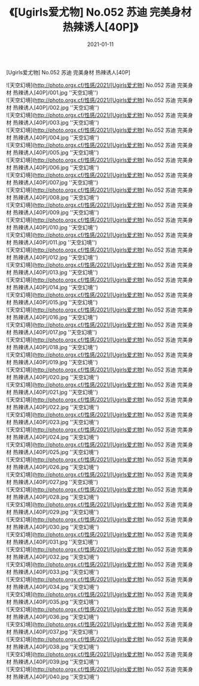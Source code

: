 ﻿---
layout: post
title:  《[Ugirls爱尤物] No.052 苏迪 完美身材 热辣诱人[40P]》
date:   2021-01-11
img: http://photo.orgx.cf/性感/2021/[Ugirls爱尤物] No.052 苏迪 完美身材 热辣诱人[40P]/000.jpg
categories: [美女, 性感, 泳衣]
---

[Ugirls爱尤物] No.052 苏迪 完美身材 热辣诱人[40P]



![天空幻境](http://photo.orgx.cf/性感/2021/[Ugirls爱尤物] No.052 苏迪 完美身材 热辣诱人[40P]/001.jpg ''天空幻境'') <br>
![天空幻境](http://photo.orgx.cf/性感/2021/[Ugirls爱尤物] No.052 苏迪 完美身材 热辣诱人[40P]/002.jpg ''天空幻境'') <br>
![天空幻境](http://photo.orgx.cf/性感/2021/[Ugirls爱尤物] No.052 苏迪 完美身材 热辣诱人[40P]/003.jpg ''天空幻境'') <br>
![天空幻境](http://photo.orgx.cf/性感/2021/[Ugirls爱尤物] No.052 苏迪 完美身材 热辣诱人[40P]/004.jpg ''天空幻境'') <br>
![天空幻境](http://photo.orgx.cf/性感/2021/[Ugirls爱尤物] No.052 苏迪 完美身材 热辣诱人[40P]/005.jpg ''天空幻境'') <br>
![天空幻境](http://photo.orgx.cf/性感/2021/[Ugirls爱尤物] No.052 苏迪 完美身材 热辣诱人[40P]/006.jpg ''天空幻境'') <br>
![天空幻境](http://photo.orgx.cf/性感/2021/[Ugirls爱尤物] No.052 苏迪 完美身材 热辣诱人[40P]/007.jpg ''天空幻境'') <br>
![天空幻境](http://photo.orgx.cf/性感/2021/[Ugirls爱尤物] No.052 苏迪 完美身材 热辣诱人[40P]/008.jpg ''天空幻境'') <br>
![天空幻境](http://photo.orgx.cf/性感/2021/[Ugirls爱尤物] No.052 苏迪 完美身材 热辣诱人[40P]/009.jpg ''天空幻境'') <br>
![天空幻境](http://photo.orgx.cf/性感/2021/[Ugirls爱尤物] No.052 苏迪 完美身材 热辣诱人[40P]/010.jpg ''天空幻境'') <br>
![天空幻境](http://photo.orgx.cf/性感/2021/[Ugirls爱尤物] No.052 苏迪 完美身材 热辣诱人[40P]/011.jpg ''天空幻境'') <br>
![天空幻境](http://photo.orgx.cf/性感/2021/[Ugirls爱尤物] No.052 苏迪 完美身材 热辣诱人[40P]/012.jpg ''天空幻境'') <br>
![天空幻境](http://photo.orgx.cf/性感/2021/[Ugirls爱尤物] No.052 苏迪 完美身材 热辣诱人[40P]/013.jpg ''天空幻境'') <br>
![天空幻境](http://photo.orgx.cf/性感/2021/[Ugirls爱尤物] No.052 苏迪 完美身材 热辣诱人[40P]/014.jpg ''天空幻境'') <br>
![天空幻境](http://photo.orgx.cf/性感/2021/[Ugirls爱尤物] No.052 苏迪 完美身材 热辣诱人[40P]/015.jpg ''天空幻境'') <br>
![天空幻境](http://photo.orgx.cf/性感/2021/[Ugirls爱尤物] No.052 苏迪 完美身材 热辣诱人[40P]/016.jpg ''天空幻境'') <br>
![天空幻境](http://photo.orgx.cf/性感/2021/[Ugirls爱尤物] No.052 苏迪 完美身材 热辣诱人[40P]/017.jpg ''天空幻境'') <br>
![天空幻境](http://photo.orgx.cf/性感/2021/[Ugirls爱尤物] No.052 苏迪 完美身材 热辣诱人[40P]/018.jpg ''天空幻境'') <br>
![天空幻境](http://photo.orgx.cf/性感/2021/[Ugirls爱尤物] No.052 苏迪 完美身材 热辣诱人[40P]/019.jpg ''天空幻境'') <br>
![天空幻境](http://photo.orgx.cf/性感/2021/[Ugirls爱尤物] No.052 苏迪 完美身材 热辣诱人[40P]/020.jpg ''天空幻境'') <br>
![天空幻境](http://photo.orgx.cf/性感/2021/[Ugirls爱尤物] No.052 苏迪 完美身材 热辣诱人[40P]/021.jpg ''天空幻境'') <br>
![天空幻境](http://photo.orgx.cf/性感/2021/[Ugirls爱尤物] No.052 苏迪 完美身材 热辣诱人[40P]/022.jpg ''天空幻境'') <br>
![天空幻境](http://photo.orgx.cf/性感/2021/[Ugirls爱尤物] No.052 苏迪 完美身材 热辣诱人[40P]/023.jpg ''天空幻境'') <br>
![天空幻境](http://photo.orgx.cf/性感/2021/[Ugirls爱尤物] No.052 苏迪 完美身材 热辣诱人[40P]/024.jpg ''天空幻境'') <br>
![天空幻境](http://photo.orgx.cf/性感/2021/[Ugirls爱尤物] No.052 苏迪 完美身材 热辣诱人[40P]/025.jpg ''天空幻境'') <br>
![天空幻境](http://photo.orgx.cf/性感/2021/[Ugirls爱尤物] No.052 苏迪 完美身材 热辣诱人[40P]/026.jpg ''天空幻境'') <br>
![天空幻境](http://photo.orgx.cf/性感/2021/[Ugirls爱尤物] No.052 苏迪 完美身材 热辣诱人[40P]/027.jpg ''天空幻境'') <br>
![天空幻境](http://photo.orgx.cf/性感/2021/[Ugirls爱尤物] No.052 苏迪 完美身材 热辣诱人[40P]/028.jpg ''天空幻境'') <br>
![天空幻境](http://photo.orgx.cf/性感/2021/[Ugirls爱尤物] No.052 苏迪 完美身材 热辣诱人[40P]/029.jpg ''天空幻境'') <br>
![天空幻境](http://photo.orgx.cf/性感/2021/[Ugirls爱尤物] No.052 苏迪 完美身材 热辣诱人[40P]/030.jpg ''天空幻境'') <br>
![天空幻境](http://photo.orgx.cf/性感/2021/[Ugirls爱尤物] No.052 苏迪 完美身材 热辣诱人[40P]/031.jpg ''天空幻境'') <br>
![天空幻境](http://photo.orgx.cf/性感/2021/[Ugirls爱尤物] No.052 苏迪 完美身材 热辣诱人[40P]/032.jpg ''天空幻境'') <br>
![天空幻境](http://photo.orgx.cf/性感/2021/[Ugirls爱尤物] No.052 苏迪 完美身材 热辣诱人[40P]/033.jpg ''天空幻境'') <br>
![天空幻境](http://photo.orgx.cf/性感/2021/[Ugirls爱尤物] No.052 苏迪 完美身材 热辣诱人[40P]/034.jpg ''天空幻境'') <br>
![天空幻境](http://photo.orgx.cf/性感/2021/[Ugirls爱尤物] No.052 苏迪 完美身材 热辣诱人[40P]/035.jpg ''天空幻境'') <br>
![天空幻境](http://photo.orgx.cf/性感/2021/[Ugirls爱尤物] No.052 苏迪 完美身材 热辣诱人[40P]/036.jpg ''天空幻境'') <br>
![天空幻境](http://photo.orgx.cf/性感/2021/[Ugirls爱尤物] No.052 苏迪 完美身材 热辣诱人[40P]/037.jpg ''天空幻境'') <br>
![天空幻境](http://photo.orgx.cf/性感/2021/[Ugirls爱尤物] No.052 苏迪 完美身材 热辣诱人[40P]/038.jpg ''天空幻境'') <br>
![天空幻境](http://photo.orgx.cf/性感/2021/[Ugirls爱尤物] No.052 苏迪 完美身材 热辣诱人[40P]/039.jpg ''天空幻境'') <br>
![天空幻境](http://photo.orgx.cf/性感/2021/[Ugirls爱尤物] No.052 苏迪 完美身材 热辣诱人[40P]/040.jpg ''天空幻境'') <br>